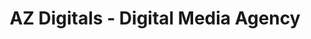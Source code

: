 ---
title: "AZ Digitals - Digital Media Agency"
url: /karachi/az-digitals-digital-media-agency/
shop: Reisebüro
---